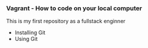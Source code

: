 ### Vagrant - How to code on your local computer
This is my first repository as a fullstack enginner
* Installing Git
* Using Git

